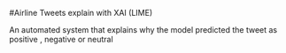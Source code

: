 #Airline Tweets explain with XAI (LIME)

An automated system that explains why the model predicted the tweet as positive , negative or neutral 
